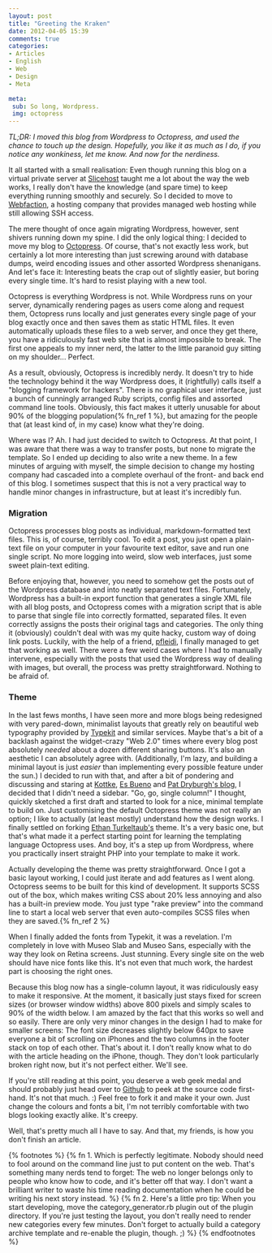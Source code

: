 ```yaml
---
layout: post
title: "Greeting the Kraken"
date: 2012-04-05 15:39
comments: true
categories: 
- Articles
- English
- Web
- Design
- Meta

meta:
 sub: So long, Wordpress.
 img: octopress
---
```


*TL;DR: I moved this blog from Wordpress to Octopress, and used the chance to touch up the design. Hopefully, you like it as much as I do, if you notice any wonkiness, let me know. And now for the nerdiness.*

It all started with a small realisation: Even though running this blog on a virtual private server at [Slicehost](http://slicehost.com) taught me a lot about the way the web works, I really don't have the knowledge (and spare time) to keep everything running smoothly and securely. So I decided to move to [Webfaction](http://webfaction.com), a hosting company that provides managed web hosting while still allowing SSH access.

The mere thought of once again migrating Wordpress, however, sent shivers running down my spine. I did the only logical thing: I decided to move my blog to [Octopress](http://octopress.org). Of course, that's not exactly less work, but certainly a lot more interesting than just screwing around with database dumps, weird encoding issues and other assorted Wordpress shenanigans. And let's face it: Interesting beats the crap out of slightly easier, but boring every single time. It's hard to resist playing with a new tool.

Octopress is everything Wordpress is not. While Wordpress runs on your server, dynamically rendering pages as users come along and request them, Octopress runs locally and just generates every single page of your blog exactly once and then saves them as static HTML files. It even automatically uploads these files to a web server, and once they get there, you have a ridiculously fast web site that is almost impossible to break. The first one appeals to my inner nerd, the latter to the little paranoid guy sitting on my shoulder... Perfect.

As a result, obviously, Octopress is incredibly nerdy. It doesn't try to hide the technology behind it the way Wordpress does, it (rightfully) calls itself a "blogging framework for hackers". There is no graphical user interface, just a bunch of cunningly arranged Ruby scripts, config files and assorted command line tools. Obviously, this fact makes it utterly unusable for about 90% of the blogging population{% fn_ref 1 %}, but amazing for the people that (at least kind of, in my case) know what they're doing. 

Where was I? Ah. I had just decided to switch to Octopress. At that point, I was aware that there was a way to transfer posts, but none to migrate the template. So I ended up deciding to also write a new theme. In a few minutes of arguing with myself, the simple decision to change my hosting company had cascaded into a complete overhaul of the front- and back end of this blog. I sometimes suspect that this is not a very practical way to handle minor changes in infrastructure, but at least it's incredibly fun.

### Migration

Octopress processes blog posts as individual, markdown-formatted text files. This is, of course, terribly cool. To edit a post, you just open a plain-text file on your computer in your favourite text editor, save and run one single script. No more logging into weird, slow web interfaces, just some sweet plain-text editing.

Before enjoying that, however, you need to somehow get the posts out of the Wordpress database and into neatly separated text files. Fortunately, Wordpress has a built-in export function that generates a single XML file with all blog posts, and Octopress comes with a migration script that is able to parse that single file into correctly formatted, separated files. It even correctly assigns the posts their original tags and categories. The only thing it (obviously) couldn't deal with was my quite hacky, custom way of doing link posts. Luckily, with the help of a friend, [pfleidi](https://twitter.com/pfleidi), I finally managed to get that working as well. There were a few weird cases where I had to manually intervene, especially with the posts that used the Wordpress way of dealing with images, but overall, the process was pretty straightforward. Nothing to be afraid of.

### Theme

In the last fews months, I have seen more and more blogs being redesigned with very pared-down, minimalist layouts that greatly rely on beautiful web typography provided by [Typekit](http://typekit.com) and similar services. Maybe that's a bit of a backlash against the widget-crazy "Web 2.0" times where every blog post absolutely *needed* about a dozen different sharing buttons. It's also an aesthetic I can absolutely agree with. (Additionally, I'm lazy, and building a minimal layout is just *easier* than implementing every possible feature under the sun.) I decided to run with that, and after a bit of pondering and discussing and staring at [Kottke](http://kottke.org), [Es Bueno](http://esbueno.noahstokes.com/) and [Pat Dryburgh's blog](http://patdryburgh.com/), I decided that I didn't need a sidebar. "Go, go, single column!" I thought, quickly sketched a first draft and started to look for a nice, minimal template to build on. Just customising the default Octopress theme was not really an option; I like to actually (at least mostly) understand how the design works. I finally settled on forking [Ethan Turkeltaub's](http://ethan.heroku.com/) theme. It's a very basic one, but that's what made it a perfect starting point for learning the templating language Octopress uses. And boy, it's a step up from Wordpress, where you practically insert straight PHP into your template to make it work. 

Actually developing the theme was pretty straightforward. Once I got a basic layout working, I could just iterate and add features as I went along. Octopress seems to be built for this kind of development. It supports SCSS out of the box, which makes writing CSS about 20% less annoying and also has a built-in preview mode. You just type "rake preview" into the command line to start a local web server that even auto-compiles SCSS files when they are saved.{% fn_ref 2 %}

When I finally added the fonts from Typekit, it was a revelation. I'm completely in love with Museo Slab and Museo Sans, especially with the way they look on Retina screens. Just stunning. Every single site on the web should have nice fonts like this. It's not even that much work, the hardest part is choosing the right ones.

Because this blog now has a single-column layout, it was ridiculously easy to make it responsive. At the moment, it basically just stays fixed for screen sizes (or browser window widths) above 800 pixels and simply scales to 90% of the width below. I am amazed by the fact that this works so well and so easily. There are only very minor changes in the design I had to make for smaller screens: The font size decreases slightly below 640px to save everyone a bit of scrolling on iPhones and the two columns in the footer stack on top of each other. That's about it. I don't really know what to do with the article heading on the iPhone, though. They don't look particularly broken right now, but it's not perfect either. We'll see.

If you're still reading at this point, you deserve a web geek medal and should probably just head over to [Github](https://github.com/sirmarcel/octolog) to peek at the source code first-hand. It's not that much. :) Feel free to fork it and make it your own. Just change the colours and fonts a bit, I'm not terribly comfortable with two blogs looking exactly alike. It's creepy.

Well, that's pretty much all I have to say. And that, my friends, is how you don't finish an article.


{% footnotes %}
{% fn 1. Which is perfectly legitimate. Nobody should need to fool around on the command line just to put content on the web. That's something many nerds tend to forget: The web no longer belongs only to people who know how to code, and it's better off that way. I don't want a brilliant writer to waste his time reading documentation when he could be writing his next story instead. %}
{% fn 2. Here's a little pro tip: When you start developing, move the category_generator.rb plugin out of the plugin directory. If you're just testing the layout, you don't really need to render new categories every few minutes. Don't forget to actually build a category archive template and re-enable the plugin, though. ;) %}
{% endfootnotes %}
